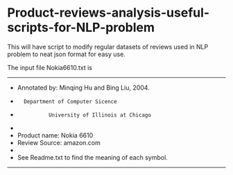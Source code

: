 # Product-reviews-analysis-useful-scripts-for-NLP-problem
This will have script to modify regular datasets of reviews used in NLP problem to neat json format for easy use.

The input file Nokia6610.txt is
*****************************************************************************
* Annotated by: Minqing Hu and Bing Liu, 2004.
*		Department of Computer Sicence
*               University of Illinois at Chicago              
*
* Product name: Nokia 6610
* Review Source: amazon.com
*
* See Readme.txt to find the meaning of each symbol. 
*****************************************************************************
